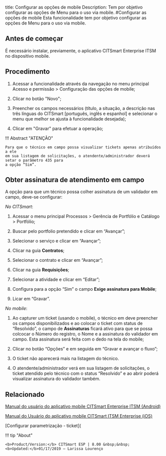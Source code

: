 title: Configurar as opções de mobile
Description: Tem por objetivo configurar as opções de Menu para o uso via mobile. 
#Configurar as opções de mobile
Esta funcionalidade tem por objetivo configurar as opções de Menu para o uso via mobile.

Antes de começar
----------------

É necessário instalar, previamente, o aplicativo CITSmart Enterprise ITSM no
dispositivo mobile.

Procedimento
------------

1.  Acessar a funcionalidade através da navegação no menu principal Acesso e
    permissão \> Configuração das opções de mobile;

2.  Clicar no botão "Novo";

3.  Preencher os campos necessários (título, a situação, a descrição nas três
    línguas do CITSmart [português, inglês e espanhol] e selecionar o menu que
    melhor se ajusta à funcionalidade desejada);

4.  Clicar em "Gravar" para efetuar a operação;

!!! Abstract "ATENÇÃO"

    Para que o técnico em campo possa visualizar tickets apenas atribuídos a ele
    em sua listagem de solicitações, o atendente/administrador deverá setar o parâmetro 435 para
    a opção “Sim”.

Obter assinatura de atendimento em campo
----------------------------------------

A opção para que um técnico possa colher assinatura de um validador em
campo, deve-se configurar:

*No CITSmart*:

1.  Acessar o menu principal Processos \> Gerência de Portfólio e Catálogo \>
    Portfólio;

2.  Buscar pelo portfolio pretendido e clicar em “Avançar”;

3.  Selecionar o serviço e clicar em “Avançar”;

4.  Clicar na guia **Contratos**;

5.  Selecionar o contrato e clicar em “Avançar”;

6.  Clicar na guia **Requisições**;

7.  Selecionar a atividade e clicar em “Editar”;

8.  Configura para a opção “Sim” o campo **Exige assinatura para Mobile**;

9.  Licar em “Gravar”.

*No mobile*:

1.  Ao capturer um ticket (usando o mobile), o técnico em deve preencher os
    campos disponibilizados e ao colocar o ticket com status de “Resolvido”, o
    campo de **Assinaturas** ficará ativo para que se possa colcocar o Número do
    registro, o Nome e a assinatura do validador em campo. Esta assinatura será
    feita com o dedo na tela do mobile;

2.  Clicar no botão “Opções” e em seguida em “Gravar e avançar o fluxo”;

3.  O ticket não aparecerá mais na listagem do técnico.

4.  O atendente/administrador verá em sua listagem de solicitações, o ticket atendido
    pelo técnico com o status “Resolvido” e ao abrir poderá visualizar
    assinatura do validador também.




Relacionado
-----------

[Manual do usuário do aplicativo mobile CITSmart Enterprise ITSM (Android)](/pt-br/citsmart-esp-8/additional-features/mobile-and-field-service/apps/citsmart-app-android.html)

[Manual do Usuário do aplicativo mobile CITSmart ITSM Enterprise (iOS)](/pt-br/citsmart-esp-8/additional-features/mobile-and-field-service/apps/citsmart-app-ios.html)

[Configurar parametrização - ticket](

!!! tip "About"

    <b>Product/Version:</b> CITSmart ESP | 8.00 &nbsp;&nbsp;
    <b>Updated:</b>01/17/2019 – Larissa Lourenço
